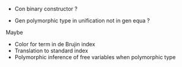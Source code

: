 - Con binary constructor ?

- Gen polymorphic type in unification not in gen equa ?

Maybe
- Color for term in de Brujin index
- Translation to standard index
- Polymorphic inference of free variables when polymorphic type

